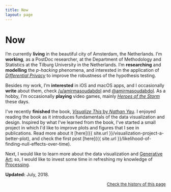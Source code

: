 ```yaml
---
title: Now
layout: page
---
```


# Now

I’m currently **living** in the beautiful city of Amsterdam, the Netherlands. I’m **working**, as a PostDoc researcher, at the Department of Methodology and Statistics at the Tilburg University in the Netherlands. I’m **researching** and **modelling** the *p-hacking* phenomena, and interested in the application of *[Differential Privacy](https://en.wikipedia.org/wiki/Differential_privacy?wprov=sfti1)* to improve the robustness of the hypothesis testing.

Besides my work, I’m **interested** in iOS and macOS apps, and I occasionally **write** about them, check [/u/amirmasoudabdol](https://reddit.com/u/amirmasoudabdol) and [@amirmasoudabdol](https://medium.com/@amirmasoudabdol). As a hobby, I’m occasionally **playing** video games, mainly *[Heroes of the Storm](https://heroesofthestorm.com/en-us/)* these days.

I've recently **finished** the book, [*Visualize This* by *Nathan Yau*](https://itunes.apple.com/nl/book/visualize-this/id443979379?at=1000l3&ct=rdd&l=en&mt=11). I enjoyed reading the book as it introduces fundamentals of the data visualization and design. Inspired by what I've learned from the book, I've started a small project in which I'd like to improve plots and figures that I see in publications. Read more about it [here]({{ site.url }}/visualization-project-a-better-plot), and check the first post [here]({{ site.url }}/likelihood-of-finding-null-effects-over-time).

Next, I would like to learn more about the data visualization and [Generative Art](https://en.wikipedia.org/wiki/Generative_art); so, I would like to invest some time in refreshing my knowledge of [Processing](http://processing.org).

**Updated:** July, 2018.

<div align="right"><a style="font-size:small;" href="https://github.com/amirmasoudabdol/amirmasoudabdol.name/blob/gh-pages/now.md">Check the history of this page</a></div>
